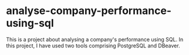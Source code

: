 # analyse-company-performance-using-sql
This is a project about analysing a company's performance using SQL. 
In this project, I have used two tools comprising PostgreSQL and DBeaver.
